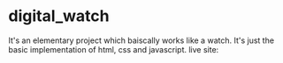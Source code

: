 # digital_watch
It's an elementary project which baiscally works like a watch. It's just the basic implementation of html, css and javascript.
live site: 
